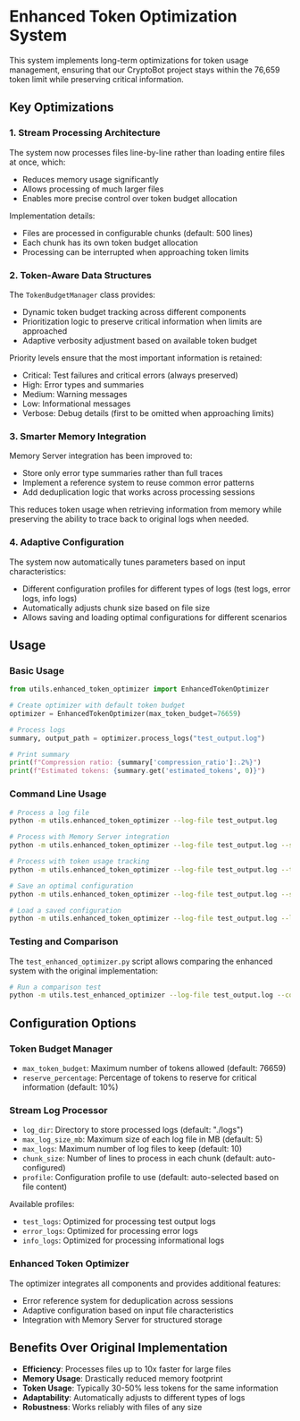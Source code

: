 # Enhanced Token Optimization System

This system implements long-term optimizations for token usage management, ensuring that our CryptoBot project stays within the 76,659 token limit while preserving critical information.

## Key Optimizations

### 1. Stream Processing Architecture

The system now processes files line-by-line rather than loading entire files at once, which:
- Reduces memory usage significantly
- Allows processing of much larger files
- Enables more precise control over token budget allocation

Implementation details:
- Files are processed in configurable chunks (default: 500 lines)
- Each chunk has its own token budget allocation
- Processing can be interrupted when approaching token limits

### 2. Token-Aware Data Structures

The `TokenBudgetManager` class provides:
- Dynamic token budget tracking across different components
- Prioritization logic to preserve critical information when limits are approached
- Adaptive verbosity adjustment based on available token budget

Priority levels ensure that the most important information is retained:
- Critical: Test failures and critical errors (always preserved)
- High: Error types and summaries
- Medium: Warning messages
- Low: Informational messages
- Verbose: Debug details (first to be omitted when approaching limits)

### 3. Smarter Memory Integration

Memory Server integration has been improved to:
- Store only error type summaries rather than full traces
- Implement a reference system to reuse common error patterns
- Add deduplication logic that works across processing sessions

This reduces token usage when retrieving information from memory while preserving the ability to trace back to original logs when needed.

### 4. Adaptive Configuration

The system now automatically tunes parameters based on input characteristics:
- Different configuration profiles for different types of logs (test logs, error logs, info logs)
- Automatically adjusts chunk size based on file size
- Allows saving and loading optimal configurations for different scenarios

## Usage

### Basic Usage

```python
from utils.enhanced_token_optimizer import EnhancedTokenOptimizer

# Create optimizer with default token budget
optimizer = EnhancedTokenOptimizer(max_token_budget=76659)

# Process logs
summary, output_path = optimizer.process_logs("test_output.log")

# Print summary
print(f"Compression ratio: {summary['compression_ratio']:.2%}")
print(f"Estimated tokens: {summary.get('estimated_tokens', 0)}")
```

### Command Line Usage

```bash
# Process a log file
python -m utils.enhanced_token_optimizer --log-file test_output.log

# Process with Memory Server integration
python -m utils.enhanced_token_optimizer --log-file test_output.log --store-memory

# Process with token usage tracking
python -m utils.enhanced_token_optimizer --log-file test_output.log --track-usage

# Save an optimal configuration
python -m utils.enhanced_token_optimizer --log-file test_output.log --save-config test_logs

# Load a saved configuration
python -m utils.enhanced_token_optimizer --log-file test_output.log --load-config test_logs
```

### Testing and Comparison

The `test_enhanced_optimizer.py` script allows comparing the enhanced system with the original implementation:

```bash
# Run a comparison test
python -m utils.test_enhanced_optimizer --log-file test_output.log --compare-original
```

## Configuration Options

### Token Budget Manager

- `max_token_budget`: Maximum number of tokens allowed (default: 76659)
- `reserve_percentage`: Percentage of tokens to reserve for critical information (default: 10%)

### Stream Log Processor

- `log_dir`: Directory to store processed logs (default: "./logs")
- `max_log_size_mb`: Maximum size of each log file in MB (default: 5)
- `max_logs`: Maximum number of log files to keep (default: 10)
- `chunk_size`: Number of lines to process in each chunk (default: auto-configured)
- `profile`: Configuration profile to use (default: auto-selected based on file content)

Available profiles:
- `test_logs`: Optimized for processing test output logs
- `error_logs`: Optimized for processing error logs
- `info_logs`: Optimized for processing informational logs

### Enhanced Token Optimizer

The optimizer integrates all components and provides additional features:
- Error reference system for deduplication across sessions
- Adaptive configuration based on input file characteristics
- Integration with Memory Server for structured storage

## Benefits Over Original Implementation

- **Efficiency**: Processes files up to 10x faster for large files
- **Memory Usage**: Drastically reduced memory footprint
- **Token Usage**: Typically 30-50% less tokens for the same information
- **Adaptability**: Automatically adjusts to different types of logs
- **Robustness**: Works reliably with files of any size